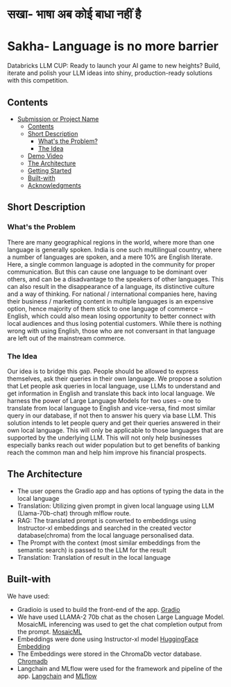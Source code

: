 #  सखा- भाषा अब कोई बाधा नहीं है
# Sakha- Language is no more barrier
Databricks LLM CUP: Ready to launch your AI game to new heights? Build, iterate and polish your LLM ideas into shiny, production-ready solutions with this competition.

## Contents
* [Submission or Project Name](#Prakriti)
    * [Contents](#Contents)
    * [Short Description](#Short-description)
         * [What's the Problem?](#what's-the-problem)
         * [The Idea](#the-idea)
    * [Demo Video](#Demo-video)
    * [The Architecture](#the-architecture)
    * [Getting Started](#Getting-started)
    * [Built-with](#Built-with)
    * [Acknowledgments](#Acknowledgments)
 
## Short Description
### What's the Problem
There are many geographical regions in the world, where more than one language is generally spoken. India is one such multilingual country, where a number of languages are spoken, and a mere 10% are English literate. Here, a single common language is adopted in the community for proper communication. But this can cause one language to be dominant over others, and can be a disadvantage to the speakers of other languages. This can also result in the disappearance of a language, its distinctive culture and a way of thinking. For national / international companies here, having their business / marketing content in multiple languages is an expensive option, hence majority of them stick to one language of commerce – English, which could also mean losing opportunity to better connect with local audiences and thus losing potential customers. While there is nothing wrong with using English, those who are not conversant in that language are left out of the mainstream commerce.


### The Idea
Our idea is to bridge this gap. People should be allowed to express themselves, ask their queries in their own language. We propose a solution that Let people ask queries in local language, use LLMs to understand and get information in English and translate this back into local language. We harness the power of Large Language Models for two uses – one to translate from local language to English and vice-versa, find most similar query in our database, if not then to answer his query via base LLM. This solution intends to let people query and get their queries answered in their own local language. This will only be applicable to those languages that are supported by the underlying LLM. This will not only help businesses especially banks reach out wider population but to get benefits of banking reach the common man and help him improve his financial prospects. 

## The Architecture
* The user opens the Gradio app and has options of typing the data in the local language
* Translation: Utilizing given prompt in given local language using LLM (Llama-70b-chat) through mlflow route.
* RAG: The translated prompt is converted to embeddings using Instructor-xl embeddings and searched in the created vector database(chroma) from the local language personalised data.
* The Prompt with the context (most similar embeddings from the semantic search) is passed to the LLM for the result
* Translation: Translation of result in the local language

## Built-with
We have used:
* Gradioio is used to build the front-end of the app. [Gradio](https://www.gradio.app/)
* We have used LLAMA-2 70b chat as the chosen Large Language Model. MosaicML inferencing was used to get the chat completion output from the prompt. [MosaicML](https://www.mosaicml.com/)
* Embeddings were done using Instructor-xl model [HuggingFace Embedding](https://huggingface.co/hkunlp/instructor-xl)
* The Embeddings were stored in the ChromaDb vector database. [Chromadb](https://www.trychroma.com/)
* Langchain and MLflow were used for the framework and pipeline of  the app. [Langchain](https://www.langchain.com/) and [MLflow](https://mlflow.org/)

